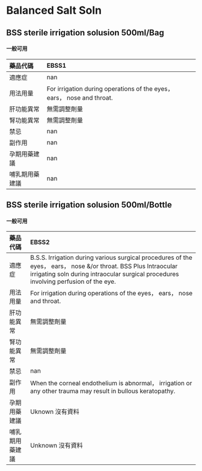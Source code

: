 # Balanced Salt Soln

## BSS sterile irrigation solusion 500ml/Bag

#### 一般可用

| 藥品代碼       | EBSS1                                                                  |
|:---------------|:-----------------------------------------------------------------------|
| 適應症         | nan                                                                    |
| 用法用量       | For irrigation during operations of the eyes， ears， nose and throat. |
| 肝功能異常     | 無需調整劑量                                                           |
| 腎功能異常     | 無需調整劑量                                                           |
| 禁忌           | nan                                                                    |
| 副作用         | nan                                                                    |
| 孕期用藥建議   | nan                                                                    |
| 哺乳期用藥建議 | nan                                                                    |

## BSS sterile irrigation solusion 500ml/Bottle

#### 一般可用

| 藥品代碼       | EBSS2                                                                                                                                                                                                   |
|:---------------|:--------------------------------------------------------------------------------------------------------------------------------------------------------------------------------------------------------|
| 適應症         | B.S.S. Irrigation during various surgical procedures of the eyes， ears， nose &/or throat. BSS Plus Intraocular irrigating soln during intraocular surgical procedures involving perfusion of the eye. |
| 用法用量       | For irrigation during operations of the eyes， ears， nose and throat.                                                                                                                                  |
| 肝功能異常     | 無需調整劑量                                                                                                                                                                                            |
| 腎功能異常     | 無需調整劑量                                                                                                                                                                                            |
| 禁忌           | nan                                                                                                                                                                                                     |
| 副作用         | When the corneal endothelium is abnormal， irrigation or any other trauma may result in bullous keratopathy.                                                                                            |
| 孕期用藥建議   | Uknown 沒有資料                                                                                                                                                                                         |
| 哺乳期用藥建議 | Unknown 沒有資料                                                                                                                                                                                        |

